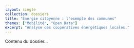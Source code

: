 ```yaml
---
layout: single
collection: dossiers
title: "Énergie citoyenne : l'exemple des communes"
themes: ["Mobilité", "Open Data"]
excerpt: "Analyse des coopératives énergétiques locales."
---
```

Contenu du dossier…
